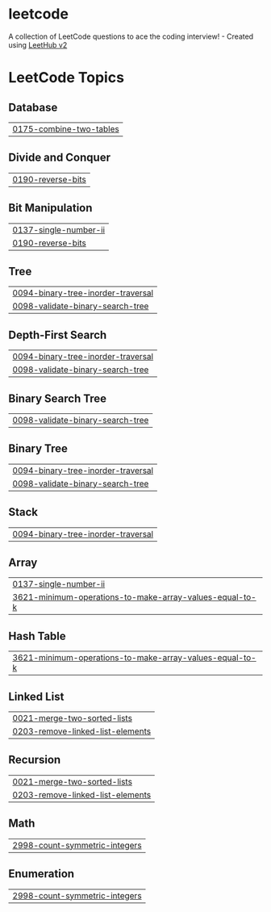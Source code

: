 # leetcode
A collection of LeetCode questions to ace the coding interview! - Created using [LeetHub v2](https://github.com/arunbhardwaj/LeetHub-2.0)

<!---LeetCode Topics Start-->
# LeetCode Topics
## Database
|  |
| ------- |
| [0175-combine-two-tables](https://github.com/Bhargav-2005/leetcode/tree/master/0175-combine-two-tables) |
## Divide and Conquer
|  |
| ------- |
| [0190-reverse-bits](https://github.com/Bhargav-2005/leetcode/tree/master/0190-reverse-bits) |
## Bit Manipulation
|  |
| ------- |
| [0137-single-number-ii](https://github.com/Bhargav-2005/leetcode/tree/master/0137-single-number-ii) |
| [0190-reverse-bits](https://github.com/Bhargav-2005/leetcode/tree/master/0190-reverse-bits) |
## Tree
|  |
| ------- |
| [0094-binary-tree-inorder-traversal](https://github.com/Bhargav-2005/leetcode/tree/master/0094-binary-tree-inorder-traversal) |
| [0098-validate-binary-search-tree](https://github.com/Bhargav-2005/leetcode/tree/master/0098-validate-binary-search-tree) |
## Depth-First Search
|  |
| ------- |
| [0094-binary-tree-inorder-traversal](https://github.com/Bhargav-2005/leetcode/tree/master/0094-binary-tree-inorder-traversal) |
| [0098-validate-binary-search-tree](https://github.com/Bhargav-2005/leetcode/tree/master/0098-validate-binary-search-tree) |
## Binary Search Tree
|  |
| ------- |
| [0098-validate-binary-search-tree](https://github.com/Bhargav-2005/leetcode/tree/master/0098-validate-binary-search-tree) |
## Binary Tree
|  |
| ------- |
| [0094-binary-tree-inorder-traversal](https://github.com/Bhargav-2005/leetcode/tree/master/0094-binary-tree-inorder-traversal) |
| [0098-validate-binary-search-tree](https://github.com/Bhargav-2005/leetcode/tree/master/0098-validate-binary-search-tree) |
## Stack
|  |
| ------- |
| [0094-binary-tree-inorder-traversal](https://github.com/Bhargav-2005/leetcode/tree/master/0094-binary-tree-inorder-traversal) |
## Array
|  |
| ------- |
| [0137-single-number-ii](https://github.com/Bhargav-2005/leetcode/tree/master/0137-single-number-ii) |
| [3621-minimum-operations-to-make-array-values-equal-to-k](https://github.com/Bhargav-2005/leetcode/tree/master/3621-minimum-operations-to-make-array-values-equal-to-k) |
## Hash Table
|  |
| ------- |
| [3621-minimum-operations-to-make-array-values-equal-to-k](https://github.com/Bhargav-2005/leetcode/tree/master/3621-minimum-operations-to-make-array-values-equal-to-k) |
## Linked List
|  |
| ------- |
| [0021-merge-two-sorted-lists](https://github.com/Bhargav-2005/leetcode/tree/master/0021-merge-two-sorted-lists) |
| [0203-remove-linked-list-elements](https://github.com/Bhargav-2005/leetcode/tree/master/0203-remove-linked-list-elements) |
## Recursion
|  |
| ------- |
| [0021-merge-two-sorted-lists](https://github.com/Bhargav-2005/leetcode/tree/master/0021-merge-two-sorted-lists) |
| [0203-remove-linked-list-elements](https://github.com/Bhargav-2005/leetcode/tree/master/0203-remove-linked-list-elements) |
## Math
|  |
| ------- |
| [2998-count-symmetric-integers](https://github.com/Bhargav-2005/leetcode/tree/master/2998-count-symmetric-integers) |
## Enumeration
|  |
| ------- |
| [2998-count-symmetric-integers](https://github.com/Bhargav-2005/leetcode/tree/master/2998-count-symmetric-integers) |
<!---LeetCode Topics End-->